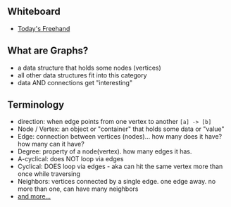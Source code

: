 ## Whiteboard

- [Today's Freehand](https://projects.invisionapp.com/freehand/document/cvOVJjxFi)

## What are Graphs?

- a data structure that holds some nodes (vertices)
- all other data structures fit into this category
- data AND connections get "interesting"


## Terminology

- direction: when edge points from one vertex to another `[a] -> [b]`
- Node / Vertex: an object or "container" that holds some data or "value"
- Edge: connection between vertices (nodes)...  how many does it have? how many can it have?
- Degree: property of a node(vertex).  how many edges it has.
- A-cyclical: does NOT loop via edges
- Cyclical: DOES loop via edges - aka can hit the same vertex more than once while traversing
- Neighbors: vertices connected by a single edge.  one edge away. no more than one, can have many neighbors
- [and more...](https://codefellows.github.io/common_curriculum/data_structures_and_algorithms/Code_401/class-35/resources/graphs.html)
